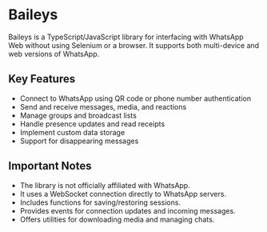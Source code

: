 # Baileys

Baileys is a TypeScript/JavaScript library for interfacing with WhatsApp Web without using Selenium or a browser. It supports both multi-device and web versions of WhatsApp.

## Key Features

- Connect to WhatsApp using QR code or phone number authentication
- Send and receive messages, media, and reactions
- Manage groups and broadcast lists
- Handle presence updates and read receipts
- Implement custom data storage
- Support for disappearing messages

## Important Notes

- The library is not officially affiliated with WhatsApp.
- It uses a WebSocket connection directly to WhatsApp servers.
- Includes functions for saving/restoring sessions.
- Provides events for connection updates and incoming messages.
- Offers utilities for downloading media and managing chats.
